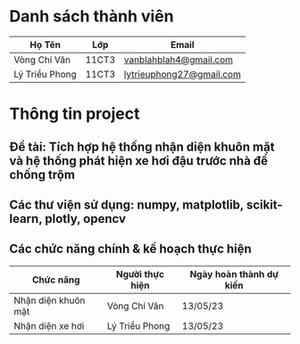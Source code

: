 # Danh sách thành viên
Họ Tên|Lớp|Email
-|-|-
Vòng Chí Văn|11CT3|vanblahblah4@gmail.com 
Lý Triều Phong|11CT3|lytrieuphong27@gmail.com


# Thông tin project
## Đề tài: Tích hợp hệ thống nhận diện khuôn mặt và hệ thống phát hiện xe hơi đậu trước nhà để chống trộm
## Các thư viện sử dụng: numpy, matplotlib, scikit-learn, plotly, opencv

## Các chức năng chính & kế hoạch thực hiện

Chức năng|Người thực hiện|Ngày hoàn thành dự kiến
-|-|-
Nhận diện khuôn mặt|Vòng Chí Văn|13/05/23
Nhận diện xe hơi|Lý Triều Phong|13/05/23
